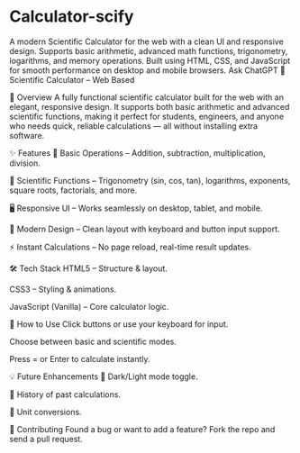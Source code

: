 # Calculator-scify
A modern Scientific Calculator for the web with a clean UI and responsive design. Supports basic arithmetic, advanced math functions, trigonometry, logarithms, and memory operations. Built using HTML, CSS, and JavaScript for smooth performance on desktop and mobile browsers.          Ask ChatGPT
🔢 Scientific Calculator – Web Based

📌 Overview
A fully functional scientific calculator built for the web with an elegant, responsive design. It supports both basic arithmetic and advanced scientific functions, making it perfect for students, engineers, and anyone who needs quick, reliable calculations — all without installing extra software.

✨ Features
🧮 Basic Operations – Addition, subtraction, multiplication, division.

📐 Scientific Functions – Trigonometry (sin, cos, tan), logarithms, exponents, square roots, factorials, and more.

🖥 Responsive UI – Works seamlessly on desktop, tablet, and mobile.

🎨 Modern Design – Clean layout with keyboard and button input support.

⚡ Instant Calculations – No page reload, real-time result updates.

🛠 Tech Stack
HTML5 – Structure & layout.

CSS3 – Styling & animations.

JavaScript (Vanilla) – Core calculator logic.

🎯 How to Use
Click buttons or use your keyboard for input.

Choose between basic and scientific modes.

Press = or Enter to calculate instantly.

💡 Future Enhancements
📱 Dark/Light mode toggle.

🧠 History of past calculations.

🔢 Unit conversions.

🤝 Contributing
Found a bug or want to add a feature? Fork the repo and send a pull request.
